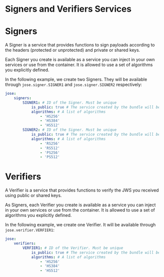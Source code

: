 Signers and Verifiers Services
==============================

# Signers

A Signer is a service that provides functions to sign payloads according to the headers (protected or unprotected) and private or shared keys.

Each Signer you create is available as a service you can inject in your own services or use from the container. It is allowed to use a set of algorithms you explicitly defined.

In the following example, we create two Signers. They will be available through `jose.signer.SIGNER1` and `jose.signer.SIGNER2` respectively:

```yml
jose:
    signers:
        SIGNER1: # ID of the Signer. Must be unique
            is_public: true # The service created by the bundle will be public (default)
            algorithms: # A list of algorithms
                - 'HS256'
                - 'HS384'
                - 'HS512'
        SIGNER2: # ID of the Signer. Must be unique
            is_public: true # The service created by the bundle will be public (default)
            algorithms: # A list of algorithms
                - 'RS256'
                - 'RS512'
                - 'PS256'
                - 'PS512'
```

# Verifiers

A Verifier is a service that provides functions to verify the JWS you received using public or shared keys.

As Signers, each Verifier you create is available as a service you can inject in your own services or use from the container. It is allowed to use a set of algorithms you explicitly defined.

In the following example, we create one Verifier. It will be available through `jose.verifier.VERFIER1`:

```yml
jose:
    verifiers:
        VERFIER1: # ID of the Verifier. Must be unique
            is_public: true # The service created by the bundle will be public (default)
            algorithms: # A list of algorithms
                - 'HS256'
                - 'HS384'
                - 'HS512'
```
